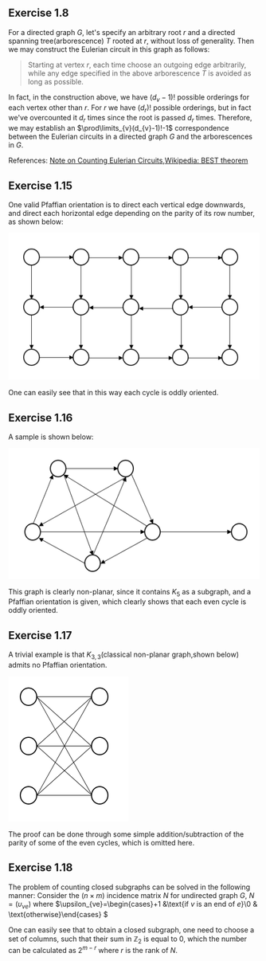 ## Exercise 1.8

For a directed graph $G$, let's specify an arbitrary root $r$ and a directed spanning tree(arborescence) $T$ rooted at $r$, without loss of generality. Then we may construct the Eulerian circuit in this graph as follows:

> Starting at vertex $r$, each time choose an outgoing edge arbitrarily, while any edge specified in the above arborescence $T$ is avoided as long as possible.

In fact, in the construction above, we have $(d_{v}-1)!$ possible orderings for each vertex other than $r$. For $r$ we have $(d_r)!$ possible orderings, but in fact we've overcounted it $d_r$ times since the root is passed $d_r$ times.  Therefore, we may establish an $\prod\limits_{v}(d_{v}-1)!-1$  correspondence between the Eulerian circuits in a directed graph $G$ and the arborescences in $G$.

References: [Note on Counting Eulerian Circuits](http://www.cdam.lse.ac.uk/Reports/Files/cdam-2004-12.pdf),[Wikipedia: BEST theorem](https://en.wikipedia.org/wiki/BEST_theorem)



## Exercise 1.15

One valid Pfaffian orientation is to direct each vertical edge downwards, and direct each horizontal edge depending on the parity of its row number, as shown below:

![](1.png)

One can easily see that in this way each cycle is oddly oriented.

## Exercise 1.16

A sample is shown below:

![](2.png)

This graph is clearly non-planar, since it contains $K_5$ as a subgraph, and a Pfaffian orientation is given, which clearly shows that each even cycle is oddly oriented.

## Exercise 1.17

A trivial example is that $K_{3,3}$(classical non-planar graph,shown below) admits no Pfaffian orientation.

![](3.png)

The proof can be done through some simple addition/subtraction of the parity of some of the even cycles, which is omitted here.

## Exercise 1.18

The problem of counting closed subgraphs can be solved in the following manner: Consider the $(n\times m)$ incidence matrix $N$ for undirected graph $G$, $N=(\upsilon_{ve})$ where $\upsilon_{ve}=\begin{cases}+1 &\text{if $v$ is an end of $e$}\\0 & \text{otherwise}\end{cases} $

One can easily see that to obtain a closed subgraph, one need to choose a set of columns, such that their sum in $\mathbb{Z}_{2}$ is equal to $0$, which the number can be calculated as $2^{m-r}$ where $r$ is the rank of $N$.
